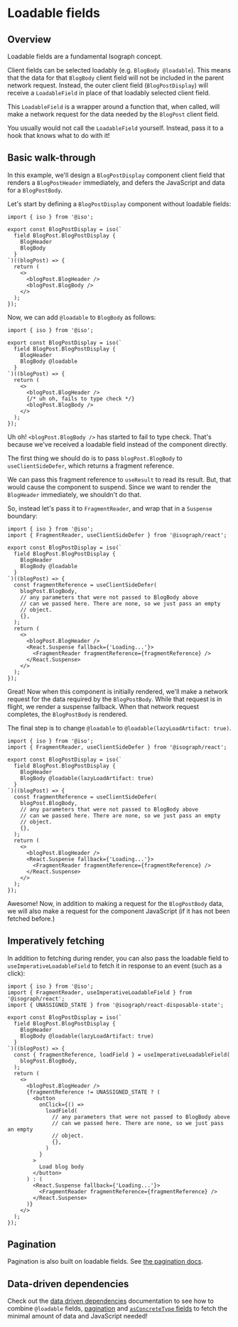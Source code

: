 # Loadable fields

## Overview

Loadable fields are a fundamental Isograph concept.

Client fields can be selected loadably (e.g. `BlogBody @loadable`). This means that the data for that `BlogBody` client field will not be included in the parent network request. Instead, the outer client field (`BlogPostDisplay`) will receive a `LoadableField` in place of that loadably selected client field.

This `LoadableField` is a wrapper around a function that, when called, will make a network request for the data needed by the `BlogPost` client field.

You usually would not call the `LoadableField` yourself. Instead, pass it to a hook that knows what to do with it!

## Basic walk-through

In this example, we'll design a `BlogPostDisplay` component client field that renders a `BlogPostHeader` immediately, and defers the JavaScript and data for a `BlogPostBody`.

Let's start by defining a `BlogPostDisplay` component without loadable fields:

```tsx
import { iso } from '@iso';

export const BlogPostDisplay = iso(`
  field BlogPost.BlogPostDisplay {
    BlogHeader
    BlogBody
  }
`)((blogPost) => {
  return (
    <>
      <blogPost.BlogHeader />
      <blogPost.BlogBody />
    </>
  );
});
```

Now, we can add `@loadable` to `BlogBody` as follows:

```tsx
import { iso } from '@iso';

export const BlogPostDisplay = iso(`
  field BlogPost.BlogPostDisplay {
    BlogHeader
    BlogBody @loadable
  }
`)((blogPost) => {
  return (
    <>
      <blogPost.BlogHeader />
      {/* uh oh, fails to type check */}
      <blogPost.BlogBody />
    </>
  );
});
```

Uh oh! `<blogPost.BlogBody />` has started to fail to type check. That's because we've received a loadable field instead of the component directly.

The first thing we should do is to pass `blogPost.BlogBody` to `useClientSideDefer`, which returns a fragment reference.

We can pass this fragment reference to `useResult` to read its result. But, that would cause the component to suspend. Since we want to render the `BlogHeader` immediately, we shouldn't do that.

So, instead let's pass it to `FragmentReader`, and wrap that in a `Suspense` boundary:

```tsx
import { iso } from '@iso';
import { FragmentReader, useClientSideDefer } from '@isograph/react';

export const BlogPostDisplay = iso(`
  field BlogPost.BlogPostDisplay {
    BlogHeader
    BlogBody @loadable
  }
`)((blogPost) => {
  const fragmentReference = useClientSideDefer(
    blogPost.BlogBody,
    // any parameters that were not passed to BlogBody above
    // can we passed here. There are none, so we just pass an empty
    // object.
    {},
  );
  return (
    <>
      <blogPost.BlogHeader />
      <React.Suspense fallback={'Loading...'}>
        <FragmentReader fragmentReference={fragmentReference} />
      </React.Suspense>
    </>
  );
});
```

Great! Now when this component is initially rendered, we'll make a network request for the data required by the `BlogPostBody`. While that request is in flight, we render a suspense fallback. When that network request completes, the `BlogPostBody` is rendered.

The final step is to change `@loadable` to `@loadable(lazyLoadArtifact: true)`.

```tsx
import { iso } from '@iso';
import { FragmentReader, useClientSideDefer } from '@isograph/react';

export const BlogPostDisplay = iso(`
  field BlogPost.BlogPostDisplay {
    BlogHeader
    BlogBody @loadable(lazyLoadArtifact: true)
  }
`)((blogPost) => {
  const fragmentReference = useClientSideDefer(
    blogPost.BlogBody,
    // any parameters that were not passed to BlogBody above
    // can we passed here. There are none, so we just pass an empty
    // object.
    {},
  );
  return (
    <>
      <blogPost.BlogHeader />
      <React.Suspense fallback={'Loading...'}>
        <FragmentReader fragmentReference={fragmentReference} />
      </React.Suspense>
    </>
  );
});
```

Awesome! Now, in addition to making a request for the `BlogPostBody` data, we will also make a request for the component JavaScript (if it has not been fetched before.)

## Imperatively fetching

In addition to fetching during render, you can also pass the loadable field to `useImperativeLoadableField` to fetch it in response to an event (such as a click):

```tsx
import { iso } from '@iso';
import { FragmentReader, useImperativeLoadableField } from '@isograph/react';
import { UNASSIGNED_STATE } from '@isograph/react-disposable-state';

export const BlogPostDisplay = iso(`
  field BlogPost.BlogPostDisplay {
    BlogHeader
    BlogBody @loadable(lazyLoadArtifact: true)
  }
`)((blogPost) => {
  const { fragmentReference, loadField } = useImperativeLoadableField(
    blogPost.BlogBody,
  );
  return (
    <>
      <blogPost.BlogHeader />
      {fragmentReference != UNASSIGNED_STATE ? (
        <button
          onClick={() =>
            loadField(
              // any parameters that were not passed to BlogBody above
              // can we passed here. There are none, so we just pass an empty
              // object.
              {},
            )
          }
        >
          Load blog body
        </button>
      ) : (
        <React.Suspense fallback={'Loading...'}>
          <FragmentReader fragmentReference={fragmentReference} />
        </React.Suspense>
      )}
    </>
  );
});
```

## Pagination

Pagination is also built on loadable fields. See [the pagination docs](../pagination).

## Data-driven dependencies

Check out the [data driven dependencies](/docs/data-driven-dependencies/) documentation to see how to combine `@loadable` fields, [pagination](/docs/pagination/) and [`asConcreteType` fields](/docs/abstract-types/) to fetch the minimal amount of data and JavaScript needed!
